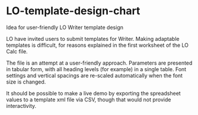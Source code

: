 # LO-template-design-chart
Idea for user-friendly LO Writer template design

LO have invited users to submit templates for Writer. Making adaptable
templates is difficult, for reasons explained in the first worksheet of the
LO Calc file.

The file is an attempt at a user-friendly approach.
Parameters are presented in tabular form, with all heading levels (for
example) in a single table. Font settings and vertical spacings are re-scaled
automatically when the font size is changed.

It should be possible to make a live demo by exporting the spreadsheet values
to a template xml file via CSV, though that would not provide interactivity.
